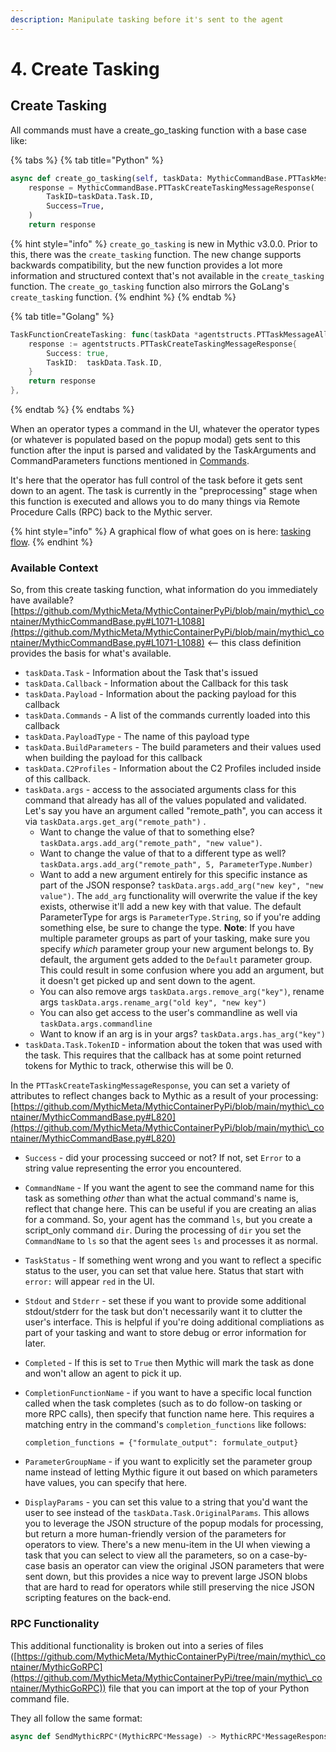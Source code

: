 ```yaml
---
description: Manipulate tasking before it's sent to the agent
---
```


# 4. Create Tasking

## Create Tasking

All commands must have a create\_go\_tasking function with a base case like:



{% tabs %}
{% tab title="Python" %}
```python
async def create_go_tasking(self, taskData: MythicCommandBase.PTTaskMessageAllData) -> MythicCommandBase.PTTaskCreateTaskingMessageResponse:
    response = MythicCommandBase.PTTaskCreateTaskingMessageResponse(
        TaskID=taskData.Task.ID,
        Success=True,
    )
    return response
```

{% hint style="info" %}
`create_go_tasking` is new in Mythic v3.0.0. Prior to this, there was the `create_tasking` function. The new change supports backwards compatibility, but the new function provides a lot more information and structured context that's not available in the `create_tasking` function. The `create_go_tasking` function also mirrors the GoLang's `create_tasking` function.
{% endhint %}
{% endtab %}

{% tab title="Golang" %}
```go
TaskFunctionCreateTasking: func(taskData *agentstructs.PTTaskMessageAllData) agentstructs.PTTaskCreateTaskingMessageResponse {
	response := agentstructs.PTTaskCreateTaskingMessageResponse{
		Success: true,
		TaskID:  taskData.Task.ID,
	}
	return response
},
```
{% endtab %}
{% endtabs %}

When an operator types a command in the UI, whatever the operator types (or whatever is populated based on the popup modal) gets sent to this function after the input is parsed and validated by the TaskArguments and CommandParameters functions mentioned in [Commands](adding-commands/commands.md).

It's here that the operator has full control of the task before it gets sent down to an agent. The task is currently in the "preprocessing" stage when this function is executed and allows you to do many things via Remote Procedure Calls (RPC) back to the Mythic server.

{% hint style="info" %}
A graphical flow of what goes on is here: [tasking flow](../../message-flow/operator-submits-tasking.md).
{% endhint %}

### Available Context

So, from this create tasking function, what information do you immediately have available? [https://github.com/MythicMeta/MythicContainerPyPi/blob/main/mythic\_container/MythicCommandBase.py#L1071-L1088](https://github.com/MythicMeta/MythicContainerPyPi/blob/main/mythic\_container/MythicCommandBase.py#L1071-L1088) <-- this class definition provides the basis for what's available.&#x20;

* `taskData.Task` - Information about the Task that's issued
* `taskData.Callback` - Information about the Callback for this task
* `taskData.Payload` - Information about the packing payload for this callback
* `taskData.Commands` - A list of the commands currently loaded into this callback
* `taskData.PayloadType` - The name of this payload type
* `taskData.BuildParameters` - The build parameters and their values used when building the payload for this callback
* `taskData.C2Profiles` - Information about the C2 Profiles included inside of this callback.
* `taskData.args` - access to the associated arguments class for this command that already has all of the values populated and validated. Let's say you have an argument called "remote\_path", you can access it via `taskData.args.get_arg("remote_path")` .
  * Want to change the value of that to something else? `taskData.args.add_arg("remote_path", "new value")`.
  * Want to change the value of that to a different type as well? `taskData.args.add_arg("remote_path", 5, ParameterType.Number)`
  * Want to add a new argument entirely for this specific instance as part of the JSON response? `taskData.args.add_arg("new key", "new value")`. The `add_arg` functionality will overwrite the value if the key exists, otherwise it'll add a new key with that value. The default ParameterType for args is `ParameterType.String`, so if you're adding something else, be sure to change the type. **Note**: If you have multiple parameter groups as part of your tasking, make sure you specify _which_ parameter group your new argument belongs to. By default, the argument gets added to the `Default` parameter group. This could result in some confusion where you add an argument, but it doesn't get picked up and sent down to the agent.
  * You can also remove args `taskData.args.remove_arg("key")`, rename args `taskData.args.rename_arg("old key", "new key")`
  * You can also get access to the user's commandline as well via `taskData.args.commandline`
  * Want to know if an arg is in your args? `taskData.args.has_arg("key")`
* `taskData.Task.TokenID` - information about the token that was used with the task. This requires that the callback has at some point returned tokens for Mythic to track, otherwise this will be 0.

In the `PTTaskCreateTaskingMessageResponse`, you can set a variety of attributes to reflect changes back to Mythic as a result of your processing: [https://github.com/MythicMeta/MythicContainerPyPi/blob/main/mythic\_container/MythicCommandBase.py#L820](https://github.com/MythicMeta/MythicContainerPyPi/blob/main/mythic\_container/MythicCommandBase.py#L820)

* `Success` - did your processing succeed or not? If not, set `Error` to a string value representing the error you encountered.
* `CommandName` - If you want the agent to see the command name for this task as something _other_ than what the actual command's name is, reflect that change here. This can be useful if you are creating an alias for a command. So, your agent has the command `ls`, but you create a script\_only command `dir`. During the processing of `dir` you set the `CommandName` to `ls` so that the agent sees `ls` and processes it as normal.
* `TaskStatus` - If something went wrong and you want to reflect a specific status to the user, you can set that value here. Status that start with `error:` will appear `red` in the UI.&#x20;
* `Stdout` and `Stderr` - set these if you want to provide some additional stdout/stderr for the task but don't necessarily want it to clutter the user's interface. This is helpful if you're doing additional compliations as part of your tasking and want to store debug or error information for later.
* `Completed` - If this is set to `True` then Mythic will mark the task as done and won't allow an agent to pick it up.
*   `CompletionFunctionName` - if you want to have a specific local function called when the task completes (such as to do follow-on tasking or more RPC calls), then specify that function name here. This requires a matching entry in the command's `completion_functions` like follows:&#x20;

    ```
    completion_functions = {"formulate_output": formulate_output}
    ```
* `ParameterGroupName` - if you want to explicitly set the parameter group name instead of letting Mythic figure it out based on which parameters have values, you can specify that here.&#x20;
* `DisplayParams` - you can set this value to a string that you'd want the user to see instead of the `taskData.Task.OriginalParams`. This allows you to leverage the JSON structure of the popup modals for processing, but return a more human-friendly version of the parameters for operators to view. There's a new menu-item in the UI when viewing a task that you can select to view all the parameters, so on a case-by-case basis an operator can view the original JSON parameters that were sent down, but this provides a nice way to prevent large JSON blobs that are hard to read for operators while still preserving the nice JSON scripting features on the back-end.

### RPC Functionality

This additional functionality is broken out into a series of files ([https://github.com/MythicMeta/MythicContainerPyPi/tree/main/mythic\_container/MythicGoRPC](https://github.com/MythicMeta/MythicContainerPyPi/tree/main/mythic\_container/MythicGoRPC)) file that you can import at the top of your Python command file.&#x20;

They all follow the same format:&#x20;

```python
async def SendMythicRPC*(MythicRPC*Message) -> MythicRPC*MessageResponse
```
